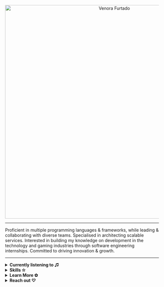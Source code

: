 <div align="middle"> 
  
 
  <img src="https://github.com/venoraf/Images-and-Gifs-/blob/main/Frame%202.png" width="700px" alt="Venora Furtado">  
  
-----
<div align="left">
  
Proficient in multiple programming languages & frameworks, while leading & collaborating with diverse teams. Specialised in architecting scalable services. Interested in building my knowledge on development in the technology and gaming industries through software engineering internships. Committed to driving innovation & growth. 

---

<div align="left"> 
<details>
  <summary><b>Currently listening to ♫</b></summary>
  <p align="left">
  <img width="320" height="445" src="https://spotify-github-profile.vercel.app/api/view?uid=unicornvinny&cover_image=true&theme=default&show_offline=true&background_color=490656&interchange=true&bar_color=f4c9f8&bar_color_cover=false">
</p>
</details>

<details>
  <summary><b>Skills ✫</b></summary>
  <br/>

  ![Javascript](https://img.shields.io/badge/-Javascript-black?style=plastic&logo=javascript)
  ![Python](https://img.shields.io/badge/-Python-black?style=plastic&logo=Python)
  ![CSharp](https://img.shields.io/badge/-CSharp-black?style=plastic&logo=CSharp)
  ![C](https://img.shields.io/badge/-c-black?style=plastic&logo=c)
  ![Java](https://img.shields.io/badge/-java-black?style=plastic&logo=java)
  ![HTML5](https://img.shields.io/badge/-HTML5-black?style=plastic&logo=html5)
  ![CSS3](https://img.shields.io/badge/-CSS3-black?style=plastic&logo=css3)
  ![Git](https://img.shields.io/badge/-Git-black?style=plastic&logo=git)
  ![Web3](https://img.shields.io/badge/-Web3-black?style=plastic&logo=blockchain)
  ![VS Code](https://img.shields.io/badge/-VS%20Code-black?style=plastic&logo=visual-studio-code) 
  ![React](https://img.shields.io/badge/-React-black?style=plastic&logo=react)
  ![Node.JS](https://img.shields.io/badge/-Node.JS-black?style=plastic&logo=Node.js)
  ![Amazon AWS](https://img.shields.io/badge/Amazon%20AWS-black?style=plastic&logo=amazon-aws)
  ![GitHub Actions](https://img.shields.io/badge/-GitHubActions-black?style=plastic&logo=github-actions)
  ![GitLab](https://img.shields.io/badge/-GitLab-black?style=plastic&logo=gitlab)
  ![MaterialUI](https://img.shields.io/badge/-MaterialUI-black?style=plastic&logo=mui)
  ![MongoDB](https://img.shields.io/badge/-MongoDB-black?style=plastic&logo=mongodb)
  ![MySQL](https://img.shields.io/badge/-MySQL-black?style=plastic&logo=mysql) 
  ![SQLServer](https://img.shields.io/badge/-MSSQL-black?style=plastic&logo=sqlserver)
  ![npm](https://img.shields.io/badge/-npm-black?style=plastic&logo=npm)
  ![Linux](https://img.shields.io/badge/-linux-black?style=plastic&logo=linux)
  ![Figma](https://img.shields.io/badge/-figma-black?style=plastic&logo=figma) 
  ![Photoshop](https://img.shields.io/badge/-photoshop-black?style=plastic&logo=adobe) 
  ![Unity](https://img.shields.io/badge/-Unity-black?style=plastic&logo=unity)

</details>

<details>
  <summary><b>Learn More ✿</b></summary>
  <br/>
    <img src="https://github.com/venoraf/Images-and-Gifs-/blob/main/yang-jungwon-jungwon.gif" width="250px" />
 
  <br/> Check out my portfolio at <a href="https://www.venorafurtado.com/">venorafurtado.com</a>!
</details>

<details>
  <summary><b>Reach out ♡</b></summary>
 <div>
  <br/>
  I like connecting with people so if you'd like to reach out: <br> write to me at <a href="mailto:venora10@gmail.com">venora10@gmail.com</a>  
</details>

